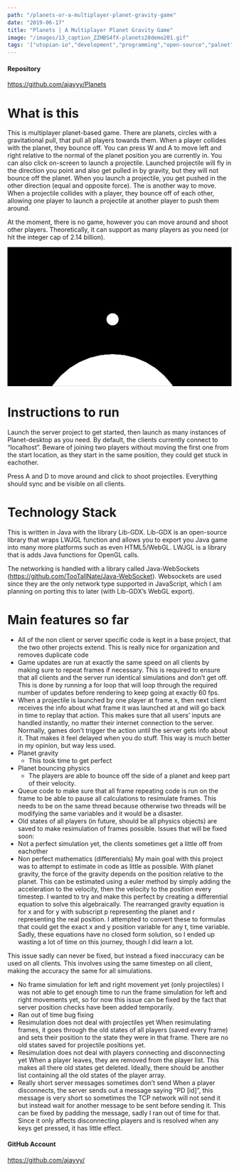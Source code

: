 ```yaml
---
path: "/planets-or-a-multiplayer-planet-gravity-game"
date: "2019-06-17"
title: "Planets | A Multiplayer Planet Gravity Game"
image: "/images/13_caption_ZZHBS4fX-planets20demo201.gif"
tags: '["utopian-io","development","programming","open-source","palnet"]'
---
```


#### Repository
https://github.com/ajayyy/Planets

# What is this
This is multiplayer planet-based game. There are planets, circles with a gravitational pull, that pull all players towards them. When a player collides with the planet, they bounce off. You can press W and A to move left and right relative to the normal of the planet position you are currently in. You can also click on-screen to launch a projectile. Launched projectile will fly in the direction you point and also get pulled in by gravity, but they will not bounce off the planet. When you launch a projectile, you get pushed in the other direction (equal and opposite force). The is another way to move. When a projectile collides with a player, they bounce off of each other, allowing one player to launch a projectile at another player to push them around.

At the moment, there is no game, however you can move around and shoot other players. Theoretically, it can support as many players as you need (or hit the integer cap of 2.14 billion).

![planets demo 1.gif](./images/ZZHBS4fX-planets20demo201.gif)

# Instructions to run

Launch the server project to get started, then launch as many instances of Planet-desktop as you need. By default, the clients currently connect to “localhost”. Beware of joining two players without moving the first one from the start location, as they start in the same position, they could get stuck in eachother.

Press A and D to move around and click to shoot projectiles. Everything should sync and be visible on all clients.

# Technology Stack

This is written in Java with the library Lib-GDX. Lib-GDX is an open-source library that wraps LWJGL function and allows you to export you Java game into many more platforms such as even HTML5/WebGL. LWJGL is a library that is adds Java functions for OpenGL calls.

The networking is handled with a library called Java-WebSockets (https://github.com/TooTallNate/Java-WebSocket). Websockets are used since they are the only network type supported in JavaScript, which I am planning on porting this to later (with Lib-GDX’s WebGL export).
# Main features so far
-	All of the non client or server specific code is kept in a base project, that the two other projects extend. This is really nice for organization and removes duplicate code
-	Game updates are run at exactly the same speed on all clients by making sure to repeat frames if necessary. This is required to ensure that all clients and the server run identical simulations and don’t get off.
This is done by running a for loop that will loop through the required number of updates before rendering to keep going at exactly 60 fps.
-	When a projectile is launched by one player at frame x, then next client receives the info about what frame it was launched at and will go back in time to replay that action. This makes sure that all users’ inputs are handled instantly, no matter their internet connection to the server. Normally, games don’t trigger the action until the server gets info about it. That makes it feel delayed when you do stuff. This way is much better in my opinion, but way less used.
-	Planet gravity
	- This took time to get perfect
-	Planet bouncing physics
	-	The players are able to bounce off the side of a planet and keep part of their velocity.
-	Queue code to make sure that all frame repeating code is run on the frame to be able to pause all calculations to resimulate frames. This needs to be on the same thread because otherwise two threads will be modifying the same variables and it would be a disaster.
-	Old states of all players (in future, should be all physics objects) are saved to make resimulation of frames possible.
Issues that will be fixed soon:
-	Not a perfect simulation yet, the clients sometimes get a little off from eachother
-	Non perfect mathematics (differentials)
My main goal with this project was to attempt to estimate in code as little as possible. With planet gravity, the force of the gravity depends on the position relative to the planet. This can be estimated using a euler method by simply adding the acceleration to the velocity, then the velocity to the position every timestep. I wanted to try and make this perfect by creating a differential equation to solve this algebraically. The rearranged gravity equation is   for x and   for y with subscript p representing the planet and r representing the real position. I attempted to convert these to formulas that could get the exact x and y position variable for any t, time variable. Sadly, these equations have no closed form solution, so I ended up wasting a lot of time on this journey, though I did learn a lot.

This issue sadly can never be fixed, but instead a fixed inaccuracy can be used on all clients. This involves using the same timestep on all client, making the accuracy the same for all simulations.

-	No frame simulation for left and right movement yet (only projectiles)
I was not able to get enough time to run the frame simulation for left and right movements yet, so for now this issue can be fixed by the fact that server position checks have been added temporarily.
-	Ran out of time bug fixing
-	Resimulation does not deal with projectiles yet
When resimulating frames, it goes through the old states of all players (saved every frame) and sets their position to the state they were in that frame. There are no old states saved for projectile positions yet.
-	Resimulation does not deal with players connecting and disconnecting yet
When a player leaves, they are removed from the player list. This makes all there old states get deleted. Ideally, there should be another list containing all the old states of the player array.
-	Really short server messages sometimes don’t send
When a player disconnects, the server sends out a message saying “PD [id]”, this message is very short so sometimes the TCP network will not send it but instead wait for another message to be sent before sending it. This can be fixed by padding the message, sadly I ran out of time for that. Since it only affects disconnecting players and is resolved when any keys get pressed, it has little effect.

#### GitHub Account
https://github.com/ajayyy/